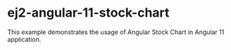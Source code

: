 # ej2-angular-11-stock-chart
This example demonstrates the usage of Angular Stock Chart in Angular 11 application.
